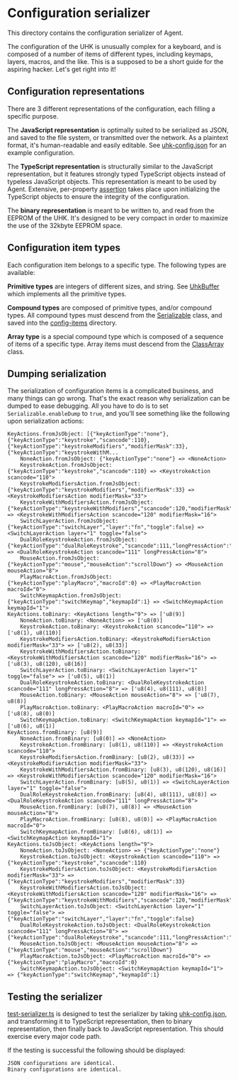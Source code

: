 # Configuration serializer

This directory contains the configuration serializer of Agent. 

The configuration of the UHK is unusually complex for a keyboard, and is composed of a number of items of different types, including keymaps, layers, macros, and the like. This is a supposed to be a short guide for the aspiring hacker. Let's get right into it!

## Configuration representations

There are 3 different representations of the configuration, each filling a specific purpose.

The **JavaScript representation** is optimally suited to be serialized as JSON, and saved to the file system, or transmitted over the network. As a plaintext format, it's human-readable and easily editable. See [uhk-config.json](uhk-config.json) for an example configuration. 

The **TypeScript representation** is structurally similar to the JavaScript representation, but it features strongly typed TypeScript objects instead of typeless JavaScript objects. This representation is meant to be used by Agent. Extensive, per-property [assertion](assert.ts) takes place upon initializing the TypeScript objects to ensure the integrity of the configuration.

The **binary representation** is meant to be written to, and read from the EEPROM of the UHK. It's designed to be very compact in order to maximize the use of the 32kbyte EEPROM space.

## Configuration item types

Each configuration item belongs to a specific type. The following types are available:

**Primitive types** are integers of different sizes, and string. See [UhkBuffer](UhkBuffer.ts) which implements all the primitive types.

**Compound types** are composed of primitive types, and/or compound types. All compound types must descend from the [Serializable](Serializable.ts) class, and saved into the [config-items](config-items) directory.

**Array type** is a special compound type which is composed of a sequence of items of a specific type. Array items must descend from the [ClassArray](ClassArray.ts) class.

## Dumping serialization

The serialization of configuration items is a complicated business, and many things can go wrong. That's the exact reason why serialization can be dumped to ease debugging. All you have to do is to set `Serializable.enableDump` to `true`, and you'll see something like the following upon serialization actions:

```
KeyActions.fromJsObject: [{"keyActionType":"none"},{"keyActionType":"keystroke","scancode":110},{"keyActionType":"keystrokeModifiers","modifierMask":33},{"keyActionType":"keystrokeWithM...
    NoneAction.fromJsObject: {"keyActionType":"none"} => <NoneAction>
    KeystrokeAction.fromJsObject: {"keyActionType":"keystroke","scancode":110} => <KeystrokeAction scancode="110">
    KeystrokeModifiersAction.fromJsObject: {"keyActionType":"keystrokeModifiers","modifierMask":33} => <KeystrokeModifiersAction modifierMask="33">
    KeystrokeWithModifiersAction.fromJsObject: {"keyActionType":"keystrokeWithModifiers","scancode":120,"modifierMask":16} => <KeystrokeWithModifiersAction scancode="120" modifierMask="16">
    SwitchLayerAction.fromJsObject: {"keyActionType":"switchLayer","layer":"fn","toggle":false} => <SwitchLayerAction layer="1" toggle="false">
    DualRoleKeystrokeAction.fromJsObject: {"keyActionType":"dualRoleKeystroke","scancode":111,"longPressAction":"mod"} => <DualRoleKeystrokeAction scancode="111" longPressAction="8">
    MouseAction.fromJsObject: {"keyActionType":"mouse","mouseAction":"scrollDown"} => <MouseAction mouseAction="8">
    PlayMacroAction.fromJsObject: {"keyActionType":"playMacro","macroId":0} => <PlayMacroAction macroId="0">
    SwitchKeymapAction.fromJsObject: {"keyActionType":"switchKeymap","keymapId":1} => <SwitchKeymapAction keymapId="1">
KeyActions.toBinary: <KeyActions length="9"> => ['u8(9)]
    NoneAction.toBinary: <NoneAction> => ['u8(0)]
    KeystrokeAction.toBinary: <KeystrokeAction scancode="110"> => ['u8(1), u8(110)]
    KeystrokeModifiersAction.toBinary: <KeystrokeModifiersAction modifierMask="33"> => ['u8(2), u8(33)]
    KeystrokeWithModifiersAction.toBinary: <KeystrokeWithModifiersAction scancode="120" modifierMask="16"> => ['u8(3), u8(120), u8(16)]
    SwitchLayerAction.toBinary: <SwitchLayerAction layer="1" toggle="false"> => ['u8(5), u8(1)]
    DualRoleKeystrokeAction.toBinary: <DualRoleKeystrokeAction scancode="111" longPressAction="8"> => ['u8(4), u8(111), u8(8)]
    MouseAction.toBinary: <MouseAction mouseAction="8"> => ['u8(7), u8(8)]
    PlayMacroAction.toBinary: <PlayMacroAction macroId="0"> => ['u8(8), u8(0)]
    SwitchKeymapAction.toBinary: <SwitchKeymapAction keymapId="1"> => ['u8(6), u8(1)]
KeyActions.fromBinary: [u8(9)]
    NoneAction.fromBinary: [u8(0)] => <NoneAction>
    KeystrokeAction.fromBinary: [u8(1), u8(110)] => <KeystrokeAction scancode="110">
    KeystrokeModifiersAction.fromBinary: [u8(2), u8(33)] => <KeystrokeModifiersAction modifierMask="33">
    KeystrokeWithModifiersAction.fromBinary: [u8(3), u8(120), u8(16)] => <KeystrokeWithModifiersAction scancode="120" modifierMask="16">
    SwitchLayerAction.fromBinary: [u8(5), u8(1)] => <SwitchLayerAction layer="1" toggle="false">
    DualRoleKeystrokeAction.fromBinary: [u8(4), u8(111), u8(8)] => <DualRoleKeystrokeAction scancode="111" longPressAction="8">
    MouseAction.fromBinary: [u8(7), u8(8)] => <MouseAction mouseAction="8">
    PlayMacroAction.fromBinary: [u8(8), u8(0)] => <PlayMacroAction macroId="0">
    SwitchKeymapAction.fromBinary: [u8(6), u8(1)] => <SwitchKeymapAction keymapId="1">
KeyActions.toJsObject: <KeyActions length="9">
    NoneAction.toJsObject: <NoneAction> => {"keyActionType":"none"}
    KeystrokeAction.toJsObject: <KeystrokeAction scancode="110"> => {"keyActionType":"keystroke","scancode":110}
    KeystrokeModifiersAction.toJsObject: <KeystrokeModifiersAction modifierMask="33"> => {"keyActionType":"keystrokeModifiers","modifierMask":33}
    KeystrokeWithModifiersAction.toJsObject: <KeystrokeWithModifiersAction scancode="120" modifierMask="16"> => {"keyActionType":"keystrokeWithModifiers","scancode":120,"modifierMask":16}
    SwitchLayerAction.toJsObject: <SwitchLayerAction layer="1" toggle="false"> => {"keyActionType":"switchLayer","layer":"fn","toggle":false}
    DualRoleKeystrokeAction.toJsObject: <DualRoleKeystrokeAction scancode="111" longPressAction="8"> => {"keyActionType":"dualRoleKeystroke","scancode":111,"longPressAction":"mod"}
    MouseAction.toJsObject: <MouseAction mouseAction="8"> => {"keyActionType":"mouse","mouseAction":"scrollDown"}
    PlayMacroAction.toJsObject: <PlayMacroAction macroId="0"> => {"keyActionType":"playMacro","macroId":0}
    SwitchKeymapAction.toJsObject: <SwitchKeymapAction keymapId="1"> => {"keyActionType":"switchKeymap","keymapId":1}
```

## Testing the serializer

[test-serializer.ts](test-serializer.ts) is designed to test the serializer by taking [uhk-config.json](uhk-config.json), and transforming it to TypeScript representation, then to binary representation, then finally back to JavaScript representation. This should exercise every major code path.

If the testing is successful the following should be displayed:

```
JSON configurations are identical.
Binary configurations are identical.
```
